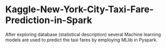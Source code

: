 # Kaggle-New-York-City-Taxi-Fare-Prediction-in-Spark

After exploring database (statistical description) several Machine learning models are used to predict the taxi fares by employing MLlib in Pyspark.
